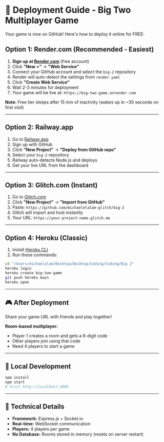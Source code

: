 # 🚀 Deployment Guide - Big Two Multiplayer Game

Your game is now on GitHub! Here's how to deploy it online for FREE:

## Option 1: Render.com (Recommended - Easiest)

1. **Sign up at [Render.com](https://render.com)** (free account)
2. Click **"New +"** → **"Web Service"**
3. Connect your GitHub account and select the `big-2` repository
4. Render will auto-detect the settings from `render.yaml`
5. Click **"Create Web Service"**
6. Wait 2-3 minutes for deployment
7. Your game will be live at: `https://big-two-game.onrender.com`

**Note:** Free tier sleeps after 15 min of inactivity (wakes up in ~30 seconds on first visit)

---

## Option 2: Railway.app

1. Go to [Railway.app](https://railway.app)
2. Sign up with GitHub
3. Click **"New Project"** → **"Deploy from GitHub repo"**
4. Select your `big-2` repository
5. Railway auto-detects Node.js and deploys
6. Get your live URL from the dashboard

---

## Option 3: Glitch.com (Instant)

1. Go to [Glitch.com](https://glitch.com)
2. Click **"New Project"** → **"Import from GitHub"**
3. Paste: `https://github.com/michaelelalam-glitch/big-2`
4. Glitch will import and host instantly
5. Your URL: `https://your-project-name.glitch.me`

---

## Option 4: Heroku (Classic)

1. Install [Heroku CLI](https://devcenter.heroku.com/articles/heroku-cli)
2. Run these commands:
```bash
cd "/Users/michaelalam/Desktop/Desktop/Coding/Coding/Big 2"
heroku login
heroku create big-two-game
git push heroku main
heroku open
```

---

## 🎮 After Deployment

Share your game URL with friends and play together!

**Room-based multiplayer:**
- Player 1 creates a room and gets a 6-digit code
- Other players join using that code
- Need 4 players to start a game

---

## 🔧 Local Development

```bash
npm install
npm start
# Visit http://localhost:3000
```

---

## 📝 Technical Details

- **Framework:** Express.js + Socket.io
- **Real-time:** WebSocket communication
- **Players:** 4 players per game
- **No Database:** Rooms stored in memory (resets on server restart)
